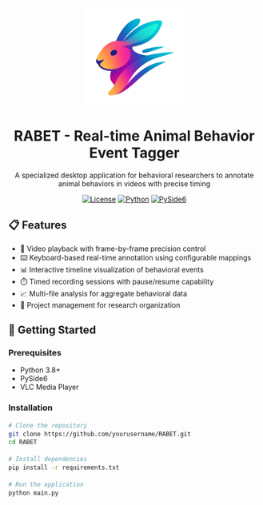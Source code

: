 <div align="center">
  <img src="RABET.png" alt="RABET Logo" width="200"/>
  <h1>RABET - Real-time Animal Behavior Event Tagger</h1>
  <p>A specialized desktop application for behavioral researchers to annotate animal behaviors in videos with precise timing</p>
  
  [![License](https://img.shields.io/badge/License-MIT-blue.svg)](LICENSE)
  [![Python](https://img.shields.io/badge/Python-3.8+-blue.svg)](https://www.python.org/)
  [![PySide6](https://img.shields.io/badge/PySide6-6.4+-blue.svg)](https://doc.qt.io/qtforpython-6/)
</div>

## 📋 Features

- 🎥 Video playback with frame-by-frame precision control
- ⌨️ Keyboard-based real-time annotation using configurable mappings
- 📊 Interactive timeline visualization of behavioral events
- ⏱️ Timed recording sessions with pause/resume capability
- 📈 Multi-file analysis for aggregate behavioral data
- 🔬 Project management for research organization

## 🚀 Getting Started

### Prerequisites
- Python 3.8+
- PySide6
- VLC Media Player

### Installation
```bash
# Clone the repository
git clone https://github.com/yourusername/RABET.git
cd RABET

# Install dependencies
pip install -r requirements.txt

# Run the application
python main.py
